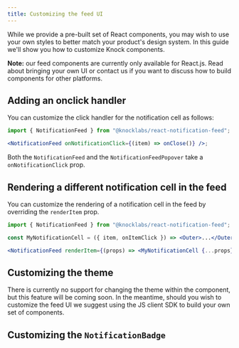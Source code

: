```yaml
---
title: Customizing the feed UI
---
```


While we provide a pre-built set of React components, you may wish to use your own styles
to better match your product's design system. In this guide we'll show you how to customize
Knock components.

**Note:** our feed components are currently only available for React.js. Read about bringing your own
UI or contact us if you want to discuss how to build components for other platforms.

## Adding an onclick handler

You can customize the click handler for the notification cell as follows:

```jsx
import { NotificationFeed } from "@knocklabs/react-notification-feed";

<NotificationFeed onNotificationClick={(item) => onClose()} />;
```

Both the `NotificationFeed` and the `NotificationFeedPopover` take a `onNotificationClick` prop.

## Rendering a different notification cell in the feed

You can customize the rendering of a notification cell in the feed by overriding the `renderItem` prop.

```jsx
import { NotificationFeed } from "@knocklabs/react-notification-feed";

const MyNotificationCell = ({ item, onItemClick }) => <Outer>...</Outer>;

<NotificationFeed renderItem={(props) => <MyNotificationCell {...props} />} />;
```

## Customizing the theme

There is currently no support for changing the theme within the component, but this feature will
be coming soon. In the meantime, should you wish to customize the feed UI we suggest using the
JS client SDK to build your own set of components.

<!-- You can optionally pass a different theme to the `KnockFeedProvider` to customize the styles
associated with the notification feed:

```jsx
import {
  KnockFeedProvider,
  NotificationFeedTheme,
  theme,
} from "@knocklabs/react-notification-feed";

const myCustomTheme = {
  ...theme,
  colors: {
    ...theme.colors,
    brand: {
      ...theme.colors.brand,
      500: "hotpink",
    },
  },
};

const YourAppLayout = () => (
  <Header>
    <KnockFeedProvider theme={myCustomTheme}>
      {
        // Ommitted for brevity
      }
    </KnockFeedProvider>
  </Header>
);
``` -->

## Customizing the `NotificationBadge`
